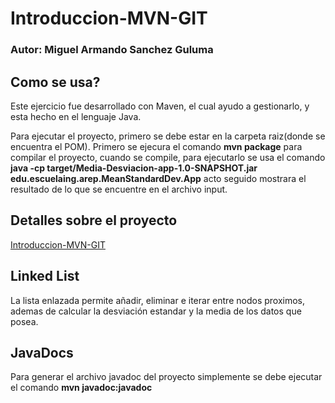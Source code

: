 # Introduccion-MVN-GIT
### Autor: Miguel Armando Sanchez Guluma

## Como se usa?

Este ejercicio fue desarrollado con Maven, el cual ayudo a gestionarlo, y esta hecho en el lenguaje Java.

Para ejecutar el proyecto, primero se debe estar en la carpeta raiz(donde se encuentra el POM).
Primero se ejecura el comando **mvn package** para compilar el proyecto, cuando se compile, para ejecutarlo se usa el comando **java -cp target/Media-Desviacion-app-1.0-SNAPSHOT.jar edu.escuelaing.arep.MeanStandardDev.App** acto seguido mostrara el resultado de lo que se encuentre en el archivo input.

## Detalles sobre el proyecto
[Introduccion-MVN-GIT](https://github.com/MiguelASG/Introduccion-MVN-GIT/blob/master/Introduci_n_MVM_GIT.pdf)

## Linked List

La lista enlazada permite añadir, eliminar e iterar entre nodos proximos, ademas de calcular la desviación estandar y la media de los datos que posea.

## JavaDocs

Para generar el archivo javadoc del proyecto simplemente se debe ejecutar el comando **mvn javadoc:javadoc**
